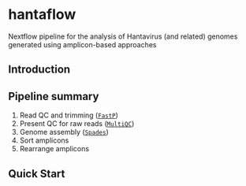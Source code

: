 # hantaflow
Nextflow pipeline for the analysis of Hantavirus (and related) genomes generated using amplicon-based approaches

## Introduction

<!-- TODO nf-core: Add full-sized test dataset and amend the paragraph below if applicable -->

## Pipeline summary

<!-- TODO : Fill in short bullet-pointed list of the default steps in the pipeline -->

1. Read QC and trimming ([`FastP`](https://github.com/OpenGene/fastp))
2. Present QC for raw reads ([`MultiQC`](http://multiqc.info/))
3. Genome assembly ([`Spades`](https://github.com/ablab/spades))
4. Sort amplicons 
5. Rearrange amplicons


## Quick Start
